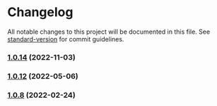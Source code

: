 # Changelog

All notable changes to this project will be documented in this file. See [standard-version](https://github.com/conventional-changelog/standard-version) for commit guidelines.

### [1.0.14](https://github.com/Aaronlamz/vue-next-i18n/compare/v1.0.13...v1.0.14) (2022-11-03)

### [1.0.12](https://github.com/Aaronlamz/vue-next-i18n/compare/v1.0.11...v1.0.12) (2022-05-06)

### [1.0.8](https://github.com/Aaronlamz/vue-next-i18n/compare/v1.0.7...v1.0.8) (2022-02-24)
